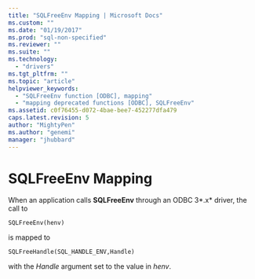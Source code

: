 ```yaml
---
title: "SQLFreeEnv Mapping | Microsoft Docs"
ms.custom: ""
ms.date: "01/19/2017"
ms.prod: "sql-non-specified"
ms.reviewer: ""
ms.suite: ""
ms.technology: 
  - "drivers"
ms.tgt_pltfrm: ""
ms.topic: "article"
helpviewer_keywords: 
  - "SQLFreeEnv function [ODBC], mapping"
  - "mapping deprecated functions [ODBC], SQLFreeEnv"
ms.assetid: c0f76455-d072-4bae-bee7-452277dfa479
caps.latest.revision: 5
author: "MightyPen"
ms.author: "genemi"
manager: "jhubbard"
---
```

# SQLFreeEnv Mapping
When an application calls **SQLFreeEnv** through an ODBC 3*.x* driver, the call to  
  
```  
SQLFreeEnv(henv)   
```  
  
 is mapped to  
  
```  
SQLFreeHandle(SQL_HANDLE_ENV,Handle)  
```  
  
 with the *Handle* argument set to the value in *henv*.